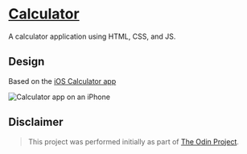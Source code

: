 # [Calculator](https://mark-p0.github.io/calculator/)

<!--
  A simple calculator application
  -->

A calculator application using HTML, CSS, and JS.

## Design

Based on the [iOS Calculator app](https://support.apple.com/en-ph/guide/iphone/iph1ac0b5cc/ios)

![Calculator app on an iPhone](https://help.apple.com/assets/6222428998C2CE34C75A5252/6222428B98C2CE34C75A5267/en_US/444e9701b92783985608b59943f635be.png)

## Disclaimer

> This project was performed initially as part of [The Odin Project](https://www.theodinproject.com/).
